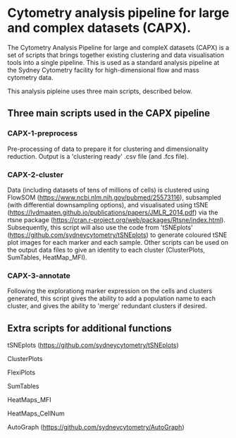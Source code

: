# Cytometry analysis pipeline for large and complex datasets (CAPX).


The Cytometry Analysis Pipeline for large and compleX datasets (CAPX) is a set of scripts that brings together existing clustering and data visualisation tools into a single pipeline. This is used as a standard analysis pipeline at the Sydney Cytometry facility for high-dimensional flow and mass cytometry data. 

This analysis pipleine uses three main scripts, described below. 


## Three main scripts used in the CAPX pipeline

### CAPX-1-preprocess

Pre-processing of data to prepare it for clustering and dimensionality reduction. Output is a 'clustering ready' .csv file (and .fcs file).



### CAPX-2-cluster

Data (including datasets of tens of millions of cells) is clustered using FlowSOM (https://www.ncbi.nlm.nih.gov/pubmed/25573116), subsampled (with differential downsampling options), and visualisated using tSNE (https://lvdmaaten.github.io/publications/papers/JMLR_2014.pdf) via the rtsne package (https://cran.r-project.org/web/packages/Rtsne/index.html). Subsequently, this script will also use the code from 'tSNEplots' (https://github.com/sydneycytometry/tSNEplots) to generate coloured tSNE plot images for each marker and each sample. Other scripts can be used on the output data files to give an identity to each cluster (ClusterPlots, SumTables, HeatMap_MFI).



### CAPX-3-annotate

Following the explorationg marker expression on the cells and clusters generated, this script gives the ability to add a population name to each cluster, and gives the ability to 'merge' redundant clusters if desired.



## Extra scripts for additional functions

tSNEplots (https://github.com/sydneycytometry/tSNEplots)

ClusterPlots

FlexiPlots

SumTables

HeatMaps_MFI

HeatMaps_CellNum

AutoGraph (https://github.com/sydneycytometry/AutoGraph)


